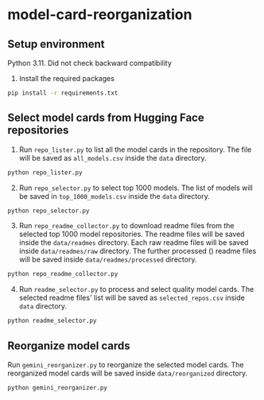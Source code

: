 # model-card-reorganization
## Setup environment
Python 3.11. Did not check backward compatibility
1. Install the required packages
```bash
pip install -r requirements.txt
```

## Select model cards from Hugging Face repositories
1. Run `repo_lister.py` to list all the model cards in the repository. The file will be saved as `all_models.csv` inside the `data` directory.
```bash
python repo_lister.py
```
2. Run `repo_selector.py` to select top 1000 models. The list of models will be saved in `top_1000_models.csv` inside the `data` directory.
```bash
python repo_selector.py
```
3. Run `repo_readme_collector.py` to download readme files from the selected top 1000 model repositories. The readme files will be saved inside the `data/readmes` directory. Each raw readme files will be saved inside `data/readmes/raw` directory. The further processed () readme files will be saved inside `data/readmes/processed` directory.
```bash
python repo_readme_collector.py
```
4. Run `readme_selector.py` to process and select quality model cards. The selected readme files' list will be saved as `selected_repos.csv` inside `data` directory.
```bash
python readme_selector.py
```

## Reorganize model cards
Run `gemini_reorganizer.py` to reorganize the selected model cards. The reorganized model cards will be saved inside `data/reorganized` directory.
```bash
python gemini_reorganizer.py
```